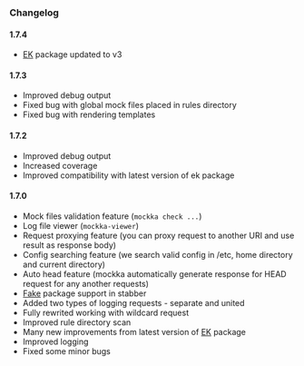 ### Changelog

#### 1.7.4

* [EK](https://github.com/essentialkaos/ek) package updated to v3

#### 1.7.3

* Improved debug output
* Fixed bug with global mock files placed in rules directory
* Fixed bug with rendering templates

#### 1.7.2

* Improved debug output
* Increased coverage
* Improved compatibility with latest version of ek package

#### 1.7.0

* Mock files validation feature (`mockka check ...`)
* Log file viewer (`mockka-viewer`)
* Request proxying feature (you can proxy request to another URI and use result as response body)
* Config searching feature (we search valid config in /etc, home directory and current directory)
* Auto head feature (mockka automatically generate response for HEAD request for any another requests)
* [Fake](https://github.com/icrowley/fake) package support in stabber
* Added two types of logging requests - separate and united
* Fully rewrited working with wildcard request
* Improved rule directory scan
* Many new improvements from latest version of [EK](https://github.com/essentialkaos/ek) package
* Improved logging
* Fixed some minor bugs
